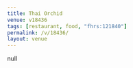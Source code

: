 ```yaml
---
title: Thai Orchid
venue: v18436
tags: [restaurant, food, "fhrs:121840"]
permalink: /v/18436/
layout: venue
---
```

null
